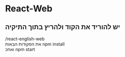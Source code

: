 # React-Web

יש להוריד את הקוד ולהריץ בתוך התיקיה
---------------------------------------
  /react-english-web  
  את הפקודות הבאות
npm install  
  ואחכ 
npm start  
